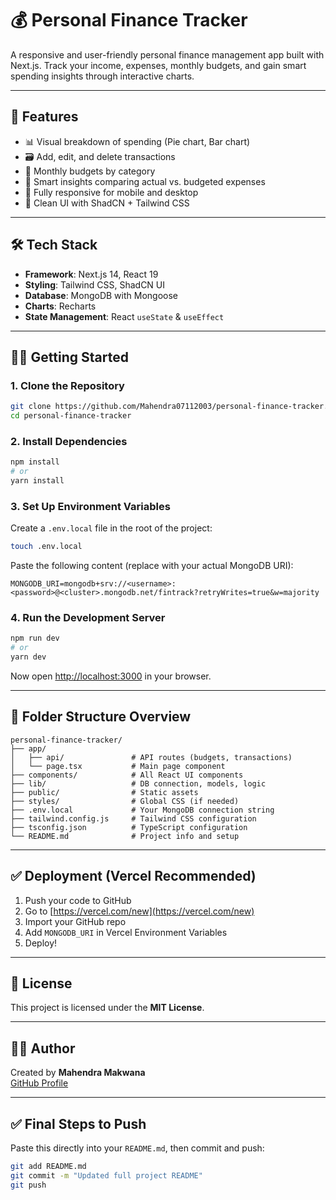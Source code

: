 # 💰 Personal Finance Tracker

A responsive and user-friendly personal finance management app built with Next.js. Track your income, expenses, monthly budgets, and gain smart spending insights through interactive charts.

---

## 🚀 Features

- 📊 Visual breakdown of spending (Pie chart, Bar chart)
- 🗃️ Add, edit, and delete transactions
- 📅 Monthly budgets by category
- 🧠 Smart insights comparing actual vs. budgeted expenses
- 📱 Fully responsive for mobile and desktop
- 🧼 Clean UI with ShadCN + Tailwind CSS

---

## 🛠️ Tech Stack

- **Framework**: Next.js 14, React 19  
- **Styling**: Tailwind CSS, ShadCN UI  
- **Database**: MongoDB with Mongoose  
- **Charts**: Recharts  
- **State Management**: React `useState` & `useEffect`

---

## 🧑‍💻 Getting Started

### 1. Clone the Repository

```bash
git clone https://github.com/Mahendra07112003/personal-finance-tracker.git
cd personal-finance-tracker
```

### 2. Install Dependencies

```bash
npm install
# or
yarn install
```

### 3. Set Up Environment Variables

Create a `.env.local` file in the root of the project:

```bash
touch .env.local
```

Paste the following content (replace with your actual MongoDB URI):

```env
MONGODB_URI=mongodb+srv://<username>:<password>@<cluster>.mongodb.net/fintrack?retryWrites=true&w=majority
```

### 4. Run the Development Server

```bash
npm run dev
# or
yarn dev
```

Now open [http://localhost:3000](http://localhost:3000) in your browser.

---

## 📂 Folder Structure Overview

```
personal-finance-tracker/
├── app/
│   ├── api/               # API routes (budgets, transactions)
│   └── page.tsx           # Main page component
├── components/            # All React UI components
├── lib/                   # DB connection, models, logic
├── public/                # Static assets
├── styles/                # Global CSS (if needed)
├── .env.local             # Your MongoDB connection string
├── tailwind.config.js     # Tailwind CSS configuration
├── tsconfig.json          # TypeScript configuration
└── README.md              # Project info and setup
```

---

## ✅ Deployment (Vercel Recommended)

1. Push your code to GitHub  
2. Go to [https://vercel.com/new](https://vercel.com/new)  
3. Import your GitHub repo  
4. Add `MONGODB_URI` in Vercel Environment Variables  
5. Deploy!

---

## 🧾 License

This project is licensed under the **MIT License**.

---

## 🙋‍♂️ Author

Created by **Mahendra Makwana**  
[GitHub Profile](https://github.com/Mahendra07112003)

---

## ✅ Final Steps to Push

Paste this directly into your `README.md`, then commit and push:

```bash
git add README.md
git commit -m "Updated full project README"
git push
```
